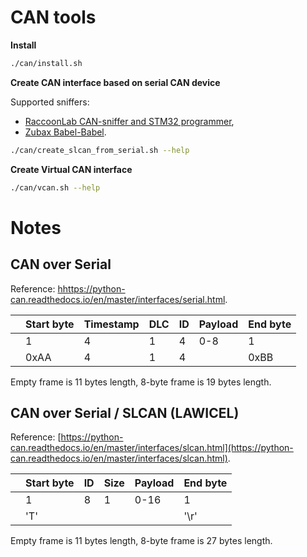# CAN tools

**Install**

```bash
./can/install.sh
```

**Create CAN interface based on serial CAN device**

Supported sniffers:
- [RaccoonLab CAN-sniffer and STM32 programmer](https://docs.raccoonlab.co/guide/programmer_sniffer/),
- [Zubax Babel-Babel](https://shop.zubax.com/products/zubax-babel-babel-all-in-one-debugger-for-robotics-drone-development).

```bash
./can/create_slcan_from_serial.sh --help
```

**Create Virtual CAN interface**

```bash
./can/vcan.sh --help
```

# Notes

## CAN over Serial

Reference: [hhttps://python-can.readthedocs.io/en/master/interfaces/serial.html](https://python-can.readthedocs.io/en/master/interfaces/serial.html).

| | Start byte | Timestamp | DLC | ID | Payload | End byte |
|-| ---------- | --------- | --- | -- | ------- | -------- |
| | 1          | 4         | 1   | 4  | 0-8     | 1        |
| | 0xAA       | 4         | 1   | 4  |         | 0xBB     |

Empty frame is 11 bytes length, 8-byte frame is 19 bytes length.

## CAN over Serial / SLCAN (LAWICEL)

Reference: [https://python-can.readthedocs.io/en/master/interfaces/slcan.html](https://python-can.readthedocs.io/en/master/interfaces/slcan.html).

| | Start byte | ID | Size | Payload | End byte |
|-| ---------- | -- | ---- | ------- | -------- |
| | 1          | 8  | 1    | 0-16    | 1        |
| | 'T'        |    |      |         | '\r'     |

Empty frame is 11 bytes length, 8-byte frame is 27 bytes length.
